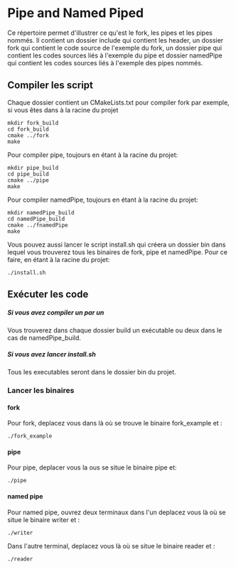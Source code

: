 # Pipe and Named Piped
Ce répertoire permet d'illustrer ce qu'est le fork, les pipes et les pipes nommés.
Il contient un dossier include qui contient les header, un dossier fork qui contient le code source de l'exemple du fork, un dossier pipe qui contient les codes sources liés à l'exemple du pipe et dossier namedPipe qui contient les codes sources liés à l'exemple des pipes nommés.

## Compiler les script
Chaque dossier contient un CMakeLists.txt pour compiler fork par exemple, si vous êtes dans à la racine du projet

```
mkdir fork_build
cd fork_build
cmake ../fork
make
```

Pour compiler pipe, toujours en étant à la racine du projet:
```
mkdir pipe_build
cd pipe_build
cmake ../pipe
make
```
Pour compiler namedPipe, toujours en étant à la racine du projet:
```
mkdir namedPipe_build
cd namedPipe_build
cmake ../fnamedPipe
make
```

Vous pouvez aussi lancer le script install.sh qui créera un dossier bin dans lequel vous trouverez tous les binaires de fork, pipe et namedPipe.
Pour ce faire, en étant à la racine du projet:
```
./install.sh
```
## Exécuter les code
#####  Si vous avez compiler un par un
Vous trouverez dans chaque dossier build un exécutable ou deux dans le cas de namedPipe_build.
##### Si vous avez lancer install.sh
Tous les executables seront dans le dossier bin du projet.

### Lancer les binaires
#### fork
Pour fork, deplacez vous dans là où se trouve le binaire fork_example et :
```
./fork_example
```

#### pipe
Pour pipe, deplacer vous la ous se situe le binaire pipe et:
```
./pipe
```
#### named pipe

Pour named pipe, ouvrez deux terminaux dans l'un deplacez vous là où se situe le binaire writer et :

```
./writer
```
Dans l'autre terminal, deplacez vous là où se situe le binaire reader et :

```
./reader
```